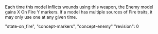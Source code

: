 Each time this model inflicts wounds using this weapon, the Enemy model gains X On Fire Y markers.
If a model has multiple sources of Fire traits, it may only use one at any given time.

"state-on_fire", "concept-markers", "concept-enemy"
"revision": 0